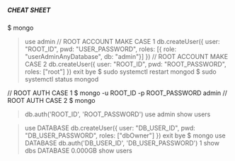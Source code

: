 ##### CHEAT SHEET

$ mongo
> use admin
// ROOT ACCOUNT MAKE CASE 1
> db.createUser({ user: "ROOT_ID", pwd: "USER_PASSWORD", roles: [{ role: "userAdminAnyDatabase", db: "admin"}] })
// ROOT ACCOUNT MAKE CASE 2
> db.createUser({ user: "ROOT_ID", pwd: "ROOT_PASSWORD", roles: ["root"] })
> exit
bye
$ sudo systemctl restart mongod
$ sudo systemctl status mongod

// ROOT AUTH CASE 1
$ mongo -u ROOT_ID -p ROOT_PASSWORD admin
// ROOT AUTH CASE 2
$ mongo
> db.auth('ROOT_ID', 'ROOT_PASSWORD')
> use admin
> show users

> use DATABASE
> db.createUser({ user: "DB_USER_ID", pwd: "DB_USER_PASSWORD", roles: ["dbOwner"] })
> exit
bye
$ mongo
> use DATABASE
> db.auth('DB_USER_ID', 'DB_USER_PASSWORD')
1
> show dbs
DATABASE 0.000GB
> show users

